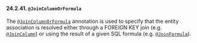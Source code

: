 #### 24.2.41. `@JoinColumnOrFormula`

<div class="paragraph">

The [`@JoinColumnOrFormula`](https://docs.jboss.org/hibernate/orm/5.2/javadocs/org/hibernate/annotations/JoinColumnOrFormula.html) annotation is used to specify that the entity association is resolved either through a FOREIGN KEY join (e.g. [`@JoinColumn`](#annotations-jpa-joincolumn)) or using the result of a given SQL formula (e.g. [`@JoinFormula`](#annotations-hibernate-joinformula)).

</div>
</div>
<div class="sect3">


